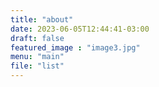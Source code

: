 ```yaml
---
title: "about"
date: 2023-06-05T12:44:41-03:00
draft: false
featured_image : "image3.jpg"
menu: "main"
file: "list"  
---
```

